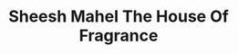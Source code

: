 ---
title: "Sheesh Mahel The House Of Fragrance"
url: /karachi/sheesh-mahel-the-house-of-fragrance/
shop: perfumery
---
